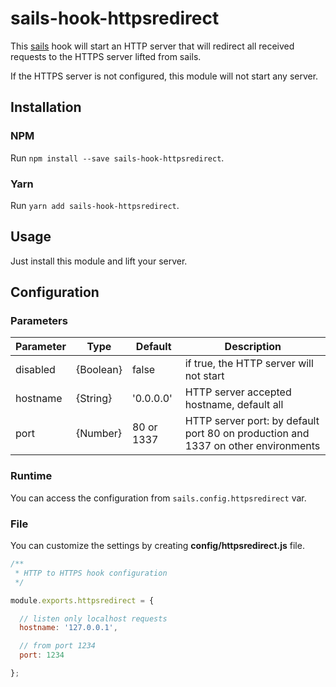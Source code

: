 # sails-hook-httpsredirect

This [sails](http://sailsjs.com/) hook will start an HTTP server that will redirect all received requests to the HTTPS server lifted from sails.

If the HTTPS server is not configured, this module will not start any server.

## Installation

### NPM

Run `npm install --save sails-hook-httpsredirect`.

### Yarn

Run `yarn add sails-hook-httpsredirect`.

## Usage

Just install this module and lift your server.

## Configuration

### Parameters

| Parameter     | Type          | Default       | Description                                                                       |
| ------------- | ------------- | ------------- | --------------------------------------------------------------------------------- |
| disabled      | {Boolean}     | false         | if true, the HTTP server will not start                                           |
| hostname      | {String}      | '0.0.0.0'     | HTTP server accepted hostname, default all                                        |
| port          | {Number}      | 80 or 1337    | HTTP server port: by default port 80 on production and 1337 on other environments |

### Runtime

You can access the configuration from `sails.config.httpsredirect` var.

### File

You can customize the settings by creating **config/httpsredirect.js** file.

```javascript
/**
 * HTTP to HTTPS hook configuration
 */

module.exports.httpsredirect = {

  // listen only localhost requests
  hostname: '127.0.0.1',

  // from port 1234
  port: 1234

};
```
